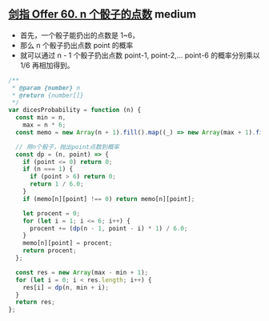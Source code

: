 ## [剑指 Offer 60. n 个骰子的点数](https://leetcode.cn/problems/nge-tou-zi-de-dian-shu-lcof/) <Badge type="warning">medium</Badge>

- 首先，一个骰子能扔出的点数是 1~6，
- 那么 n 个骰子扔出点数 point 的概率
- 就可以通过 n - 1 个骰子扔出点数 point-1, point-2,... point-6 的概率分别乘以 1/6 再相加得到。

```js
/**
 * @param {number} n
 * @return {number[]}
 */
var dicesProbability = function (n) {
  const min = n,
    max = n * 6;
  const memo = new Array(n + 1).fill().map((_) => new Array(max + 1).fill(0));

  // 用n个骰子，抛出point点数到概率
  const dp = (n, point) => {
    if (point <= 0) return 0;
    if (n === 1) {
      if (point > 6) return 0;
      return 1 / 6.0;
    }
    if (memo[n][point] !== 0) return memo[n][point];

    let procent = 0;
    for (let i = 1; i <= 6; i++) {
      procent += (dp(n - 1, point - i) * 1) / 6.0;
    }
    memo[n][point] = procent;
    return procent;
  };

  const res = new Array(max - min + 1);
  for (let i = 0; i < res.length; i++) {
    res[i] = dp(n, min + i);
  }
  return res;
};
```
